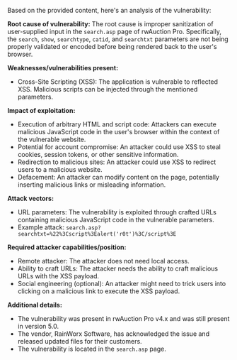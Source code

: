 Based on the provided content, here's an analysis of the vulnerability:

**Root cause of vulnerability:**
The root cause is improper sanitization of user-supplied input in the `search.asp` page of rwAuction Pro. Specifically, the `search`, `show`, `searchtype`, `catid`, and `searchtxt` parameters are not being properly validated or encoded before being rendered back to the user's browser.

**Weaknesses/vulnerabilities present:**
- Cross-Site Scripting (XSS): The application is vulnerable to reflected XSS. Malicious scripts can be injected through the mentioned parameters.

**Impact of exploitation:**
- Execution of arbitrary HTML and script code: Attackers can execute malicious JavaScript code in the user's browser within the context of the vulnerable website.
- Potential for account compromise: An attacker could use XSS to steal cookies, session tokens, or other sensitive information.
- Redirection to malicious sites: An attacker could use XSS to redirect users to a malicious website.
- Defacement: An attacker can modify content on the page, potentially inserting malicious links or misleading information.

**Attack vectors:**
- URL parameters: The vulnerability is exploited through crafted URLs containing malicious JavaScript code in the vulnerable parameters.
- Example attack: `search.asp?searchtxt=%22%3Cscript%3Ealert('r0t')%3C/script%3E`

**Required attacker capabilities/position:**
- Remote attacker: The attacker does not need local access.
- Ability to craft URLs: The attacker needs the ability to craft malicious URLs with the XSS payload.
- Social engineering (optional): An attacker might need to trick users into clicking on a malicious link to execute the XSS payload.

**Additional details:**
- The vulnerability was present in rwAuction Pro v4.x and was still present in version 5.0.
- The vendor, RainWorx Software, has acknowledged the issue and released updated files for their customers.
- The vulnerability is located in the `search.asp` page.